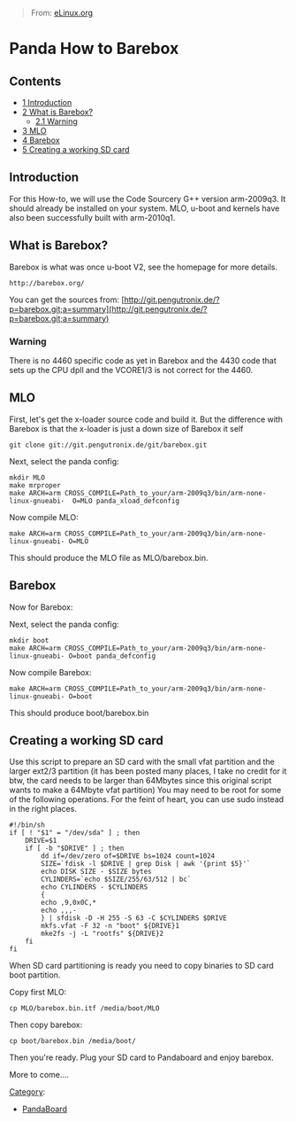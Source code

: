 > From: [eLinux.org](http://eLinux.org/Panda_How_to_Barebox "http://eLinux.org/Panda_How_to_Barebox")


# Panda How to Barebox



## Contents

-   [1 Introduction](#introduction)
-   [2 What is Barebox?](#what-is-barebox-3f)
    -   [2.1 Warning](#warning)
-   [3 MLO](#mlo)
-   [4 Barebox](#barebox)
-   [5 Creating a working SD card](#creating-a-working-sd-card)

## Introduction

For this How-to, we will use the Code Sourcery G++ version arm-2009q3.
It should already be installed on your system. MLO, u-boot and kernels
have also been successfully built with arm-2010q1.

## What is Barebox?

Barebox is what was once u-boot V2, see the homepage for more details.

    http://barebox.org/

You can get the sources from:
[http://git.pengutronix.de/?p=barebox.git;a=summary](http://git.pengutronix.de/?p=barebox.git;a=summary)



### Warning

There is no 4460 specific code as yet in Barebox and the 4430 code that
sets up the CPU dpll and the VCORE1/3 is not correct for the 4460.



## MLO

First, let's get the x-loader source code and build it. But the
difference with Barebox is that the x-loader is just a down size of
Barebox it self

    git clone git://git.pengutronix.de/git/barebox.git

Next, select the panda config:

    mkdir MLO
    make mrproper
    make ARCH=arm CROSS_COMPILE=Path_to_your/arm-2009q3/bin/arm-none-linux-gnueabi-  O=MLO panda_xload_defconfig

Now compile MLO:

    make ARCH=arm CROSS_COMPILE=Path_to_your/arm-2009q3/bin/arm-none-linux-gnueabi- O=MLO

This should produce the MLO file as MLO/barebox.bin.

## Barebox

Now for Barebox:

Next, select the panda config:

    mkdir boot
    make ARCH=arm CROSS_COMPILE=Path_to_your/arm-2009q3/bin/arm-none-linux-gnueabi- O=boot panda_defconfig

Now compile Barebox:

    make ARCH=arm CROSS_COMPILE=Path_to_your/arm-2009q3/bin/arm-none-linux-gnueabi- O=boot

This should produce boot/barebox.bin

## Creating a working SD card

Use this script to prepare an SD card with the small vfat partition and
the larger ext2/3 partition (it has been posted many places, I take no
credit for it btw, the card needs to be larger than 64Mbytes since this
original script wants to make a 64Mbyte vfat partition) You may need to
be root for some of the following operations. For the feint of heart,
you can use sudo instead in the right places.

    #!/bin/sh
    if [ ! "$1" = "/dev/sda" ] ; then
        DRIVE=$1
        if [ -b "$DRIVE" ] ; then
            dd if=/dev/zero of=$DRIVE bs=1024 count=1024
            SIZE=`fdisk -l $DRIVE | grep Disk | awk '{print $5}'`
            echo DISK SIZE - $SIZE bytes
            CYLINDERS=`echo $SIZE/255/63/512 | bc`
            echo CYLINDERS - $CYLINDERS
            {
            echo ,9,0x0C,*
            echo ,,,-
            } | sfdisk -D -H 255 -S 63 -C $CYLINDERS $DRIVE
            mkfs.vfat -F 32 -n "boot" ${DRIVE}1
            mke2fs -j -L "rootfs" ${DRIVE}2
        fi
    fi

When SD card partitioning is ready you need to copy binaries to SD card
boot partition.

Copy first MLO:

    cp MLO/barebox.bin.itf /media/boot/MLO

Then copy barebox:

    cp boot/barebox.bin /media/boot/

Then you're ready. Plug your SD card to Pandaboard and enjoy barebox.

More to come....


[Category](http://eLinux.org/Special:Categories "Special:Categories"):

-   [PandaBoard](http://eLinux.org/Category:PandaBoard "Category:PandaBoard")

